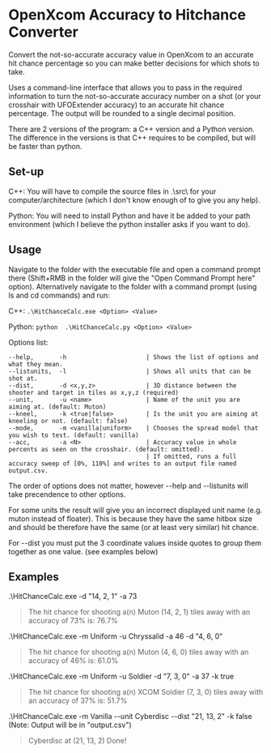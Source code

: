 # OpenXcom Accuracy to Hitchance Converter
Convert the not-so-accurate accuracy value in OpenXcom to an accurate hit chance percentage so you can make better decisions for which shots to take.

Uses a command-line interface that allows you to pass in the required information to turn the not-so-accurate accuracy number on a shot (or your crosshair with UFOExtender accuracy) to an accurate hit chance percentage.
The output will be rounded to a single decimal position.

There are 2 versions of the program: a C++ version and a Python version. The difference in the versions is that C++ requires to be compiled, but will be faster than python.

## Set-up

C++: You will have to compile the source files in .\src\ for your computer/architecture (which I don't know enough of to give you any help).

Python: You will need to install Python and have it be added to your path environment (which I believe the python installer asks if you want to do).

## Usage
Navigate to the folder with the executable file and open a command prompt there (Shift+RMB in the folder will give the "Open Command Prompt here" option).
Alternatively navigate to the folder with a command prompt (using ls and cd commands) and run:

C++: `.\HitChanceCalc.exe <Option> <Value>`

Python: `python  .\HitChanceCalc.py <Option> <Value>`

Options list:
```
--help,       -h                      | Shows the list of options and what they mean.
--listunits,  -l                      | Shows all units that can be shot at.
--dist,       -d <x,y,z>              | 3D distance between the shooter and target in tiles as x,y,z (required)
--unit,       -u <name>               | Name of the unit you are aiming at. (default: Muton)
--kneel,      -k <true|false>         | Is the unit you are aiming at kneeling or not. (default: false)
--mode,       -m <vanilla|uniform>    | Chooses the spread model that you wish to test. (default: vanilla)
--acc,        -a <N>                  | Accuracy value in whole percents as seen on the crosshair. (default: omitted).
                                      | If omitted, runs a full accuracy sweep of [0%, 110%] and writes to an output file named output.csv.
```
The order of options does not matter, however --help and --listunits will take precendence to other options.

For some units the result will give you an incorrect displayed unit name (e.g. muton instead of floater). This is because they have the same hitbox size and should be therefore have the same (or at least very similar) hit chance.

For --dist you must put the 3 coordinate values inside quotes to group them together as one value. (see examples below)

## Examples

.\HitChanceCalc.exe -d "14, 2, 1" -a 73
> The hit chance for shooting a(n) Muton (14, 2, 1) tiles away with an accuracy of 73% is: 76.7%

.\HitChanceCalc.exe -m Uniform -u Chryssalid  -a 46 -d "4, 6, 0"
> The hit chance for shooting a(n) Muton (4, 6, 0) tiles away with an accuracy of 46% is: 61.0%

.\HitChanceCalc.exe -m Uniform -u Soldier -d "7, 3, 0" -a 37 -k true
>The hit chance for shooting a(n) XCOM Soldier (7, 3, 0) tiles away with an accuracy of 37% is: 51.7%

.\HitChanceCalc.exe -m Vanilla  --unit Cyberdisc --dist "21, 13, 2" -k false
(Note: Output will be in "output.csv")
> Cyberdisc at (21, 13, 2) Done!
